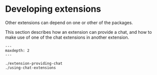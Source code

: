 # Developing extensions

Other extensions can depend on one or other of the packages.

This section describes how an extension can provide a chat, and how to make use of one
of the chat extensions in another extension.

```{toctree}
---
maxdepth: 2
---

./extension-providing-chat
./using-chat-extensions
```
